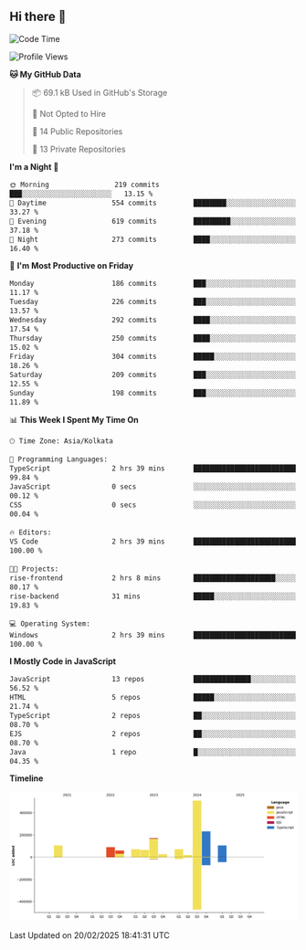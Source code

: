 ## Hi there 👋

<!--START_SECTION:waka-->
![Code Time](http://img.shields.io/badge/Code%20Time-2%20hrs%2040%20mins-blue)

![Profile Views](http://img.shields.io/badge/Profile%20Views-0-blue)

**🐱 My GitHub Data** 

> 📦 69.1 kB Used in GitHub's Storage 
 > 
> 🚫 Not Opted to Hire
 > 
> 📜 14 Public Repositories 
 > 
> 🔑 13 Private Repositories 
 > 
**I'm a Night 🦉** 

```text
🌞 Morning                219 commits         ███░░░░░░░░░░░░░░░░░░░░░░   13.15 % 
🌆 Daytime                554 commits         ████████░░░░░░░░░░░░░░░░░   33.27 % 
🌃 Evening                619 commits         █████████░░░░░░░░░░░░░░░░   37.18 % 
🌙 Night                  273 commits         ████░░░░░░░░░░░░░░░░░░░░░   16.40 % 
```
📅 **I'm Most Productive on Friday** 

```text
Monday                   186 commits         ███░░░░░░░░░░░░░░░░░░░░░░   11.17 % 
Tuesday                  226 commits         ███░░░░░░░░░░░░░░░░░░░░░░   13.57 % 
Wednesday                292 commits         ████░░░░░░░░░░░░░░░░░░░░░   17.54 % 
Thursday                 250 commits         ████░░░░░░░░░░░░░░░░░░░░░   15.02 % 
Friday                   304 commits         █████░░░░░░░░░░░░░░░░░░░░   18.26 % 
Saturday                 209 commits         ███░░░░░░░░░░░░░░░░░░░░░░   12.55 % 
Sunday                   198 commits         ███░░░░░░░░░░░░░░░░░░░░░░   11.89 % 
```


📊 **This Week I Spent My Time On** 

```text
🕑︎ Time Zone: Asia/Kolkata

💬 Programming Languages: 
TypeScript               2 hrs 39 mins       █████████████████████████   99.84 % 
JavaScript               0 secs              ░░░░░░░░░░░░░░░░░░░░░░░░░   00.12 % 
CSS                      0 secs              ░░░░░░░░░░░░░░░░░░░░░░░░░   00.04 % 

🔥 Editors: 
VS Code                  2 hrs 39 mins       █████████████████████████   100.00 % 

🐱‍💻 Projects: 
rise-frontend            2 hrs 8 mins        ████████████████████░░░░░   80.17 % 
rise-backend             31 mins             █████░░░░░░░░░░░░░░░░░░░░   19.83 % 

💻 Operating System: 
Windows                  2 hrs 39 mins       █████████████████████████   100.00 % 
```

**I Mostly Code in JavaScript** 

```text
JavaScript               13 repos            ██████████████░░░░░░░░░░░   56.52 % 
HTML                     5 repos             █████░░░░░░░░░░░░░░░░░░░░   21.74 % 
TypeScript               2 repos             ██░░░░░░░░░░░░░░░░░░░░░░░   08.70 % 
EJS                      2 repos             ██░░░░░░░░░░░░░░░░░░░░░░░   08.70 % 
Java                     1 repo              █░░░░░░░░░░░░░░░░░░░░░░░░   04.35 % 
```



**Timeline**

![Lines of Code chart](https://raw.githubusercontent.com/ShaunDaniel/ShaunDaniel/main/assets/bar_graph.png)


 Last Updated on 20/02/2025 18:41:31 UTC
<!--END_SECTION:waka-->